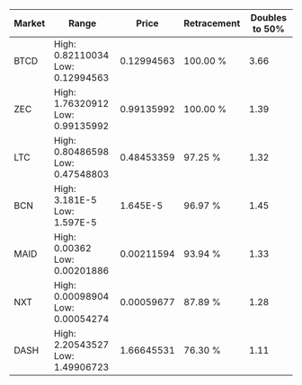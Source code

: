 | Market | Range | Price| Retracement | Doubles to 50% |
| --- | --- | --- | --- | --- |
| BTCD | High: 0.82110034<br />Low: 0.12994563 | 0.12994563 | 100.00 % | 3.66 |
| ZEC | High: 1.76320912<br />Low: 0.99135992 | 0.99135992 | 100.00 % | 1.39 |
| LTC | High: 0.80486598<br />Low: 0.47548803 | 0.48453359 | 97.25 % | 1.32 |
| BCN | High: 3.181E-5<br />Low: 1.597E-5 | 1.645E-5 | 96.97 % | 1.45 |
| MAID | High: 0.00362<br />Low: 0.00201886 | 0.00211594 | 93.94 % | 1.33 |
| NXT | High: 0.00098904<br />Low: 0.00054274 | 0.00059677 | 87.89 % | 1.28 |
| DASH | High: 2.20543527<br />Low: 1.49906723 | 1.66645531 | 76.30 % | 1.11 |
